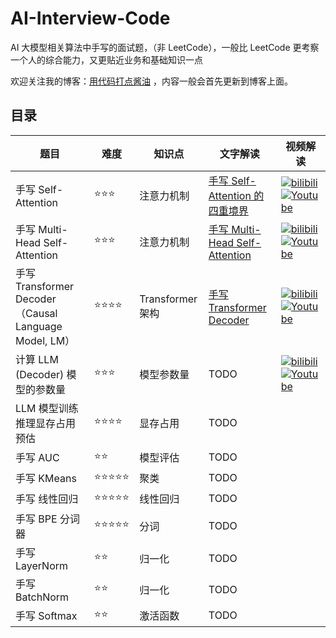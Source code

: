 # AI-Interview-Code
AI 大模型相关算法中手写的面试题，（非 LeetCode），一般比 LeetCode 更考察一个人的综合能力，又更贴近业务和基础知识一点

欢迎关注我的博客：[用代码打点酱油](https://bruceyuan.com/) ，内容一般会首先更新到博客上面。

## 目录

| 题目 | 难度 | 知识点 | 文字解读 | 视频解读 |
| ---- | ---- | ---- | ---- | ---- |
| 手写 Self-Attention | ⭐⭐⭐ | 注意力机制 | [手写 Self-Attention 的四重境界](https://bruceyuan.com/hands-on-code/from-self-attention-to-multi-head-self-attention.html#%E9%9D%A2%E8%AF%95%E5%86%99%E6%B3%95-%E5%AE%8C%E6%95%B4%E7%89%88-%E6%B3%A8%E6%84%8F%E6%B3%A8%E9%87%8A) |  [![bilibili](https://img.shields.io/badge/dynamic/json?label=views&style=social&logo=bilibili&query=data.stat.view&url=https%3A%2F%2Fapi.bilibili.com%2Fx%2Fweb-interface%2Fview%3Fbvid%3DBV19YbFeHETz)](https://www.bilibili.com/video/BV19YbFeHETz/)<br />[![Youtube](https://img.shields.io/youtube/views/d_jwwnYCzIg?style=social)](https://www.youtube.com/watch?v=d_jwwnYCzIg)  |
| 手写 Multi-Head Self-Attention | ⭐⭐⭐ | 注意力机制 | [手写 Multi-Head Self-Attention](https://bruceyuan.com/hands-on-code/from-self-attention-to-multi-head-self-attention.html#%E9%9D%A2%E8%AF%95%E5%86%99%E6%B3%95-%E5%AE%8C%E6%95%B4%E7%89%88-%E6%B3%A8%E6%84%8F%E6%B3%A8%E9%87%8A) | [![bilibili](https://img.shields.io/badge/dynamic/json?label=views&style=social&logo=bilibili&query=data.stat.view&url=https%3A%2F%2Fapi.bilibili.com%2Fx%2Fweb-interface%2Fview%3Fbvid%3DBV19mxdeBEbu)](https://www.bilibili.com/video/BV19mxdeBEbu/)<br />[![Youtube](https://img.shields.io/youtube/views/SsWxatYLB-s?style=social)](https://www.youtube.com/watch?v=SsWxatYLB-s) |
| 手写 Transformer Decoder（Causal Language Model, LM）| ⭐⭐⭐⭐ | Transformer 架构 | [手写 Transformer Decoder](https://bruceyuan.com/hands-on-code/hands-on-causallm-decoder.html) | [![bilibili](https://img.shields.io/badge/dynamic/json?label=views&style=social&logo=bilibili&query=data.stat.view&url=https%3A%2F%2Fapi.bilibili.com%2Fx%2Fweb-interface%2Fview%3Fbvid%3DBV1Nh1QYCEsS)](https://www.bilibili.com/video/BV1Nh1QYCEsS/)<br />[![Youtube](https://img.shields.io/youtube/views/yzEotGJaQ74?style=social)](https://www.youtube.com/watch?v=yzEotGJaQ74)  |
| 计算 LLM (Decoder) 模型的参数量 | ⭐⭐⭐ | 模型参数量 | TODO | [![bilibili](https://img.shields.io/badge/dynamic/json?label=views&style=social&logo=bilibili&query=data.stat.view&url=https%3A%2F%2Fapi.bilibili.com%2Fx%2Fweb-interface%2Fview%3Fbvid%3DBV1Zw4ue2ELg)](https://www.bilibili.com/video/BV1Zw4ue2ELg/)<br />[![Youtube](https://img.shields.io/youtube/views/q5quYPt2z5s?style=social)](https://www.youtube.com/watch?v=q5quYPt2z5s)  |
| LLM 模型训练推理显存占用预估 | ⭐⭐⭐⭐ | 显存占用 | TODO |  |
| 手写 AUC | ⭐⭐ | 模型评估 | TODO |  |
| 手写 KMeans | ⭐⭐⭐⭐⭐ | 聚类 | TODO |  |
| 手写 线性回归 | ⭐⭐⭐⭐⭐ | 线性回归 | TODO |  |
| 手写 BPE 分词器 | ⭐⭐⭐⭐⭐ | 分词 | TODO |  |
| 手写 LayerNorm | ⭐⭐ | 归一化 | TODO |  |
| 手写 BatchNorm | ⭐⭐ | 归一化 | TODO |  |
| 手写 Softmax | ⭐⭐ | 激活函数 | TODO |  |
